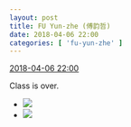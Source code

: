 ```yaml
---
layout: post
title: FU Yun-zhe (傅韵哲)
date: 2018-04-06 22:00
categories: [ 'fu-yun-zhe' ]
---
```


<div class="weibo-info">
  <a href="https://weibo.com/6505655408/GaSvrnemI">2018-04-06 22:00</a>
</div>

Class is over.

<!-- more -->

<ul class="weibo-pic-list-1">
  <li class="weibo-pic">
    <a href="http://wx4.sinaimg.cn/mw690/0076h49Wgy1fq3a8nws5yj30u00zch4g.jpg"><img src="http://wx4.sinaimg.cn/thumb150/0076h49Wgy1fq3a8nws5yj30u00zch4g.jpg"/></a>
  </li>
  <li class="weibo-pic">
    <a href="http://wx4.sinaimg.cn/mw690/0076h49Wgy1fq3a8pxhp5j30u0118k7n.jpg"><img src="http://wx4.sinaimg.cn/thumb150/0076h49Wgy1fq3a8pxhp5j30u0118k7n.jpg"/></a>
  </li>
</ul>
